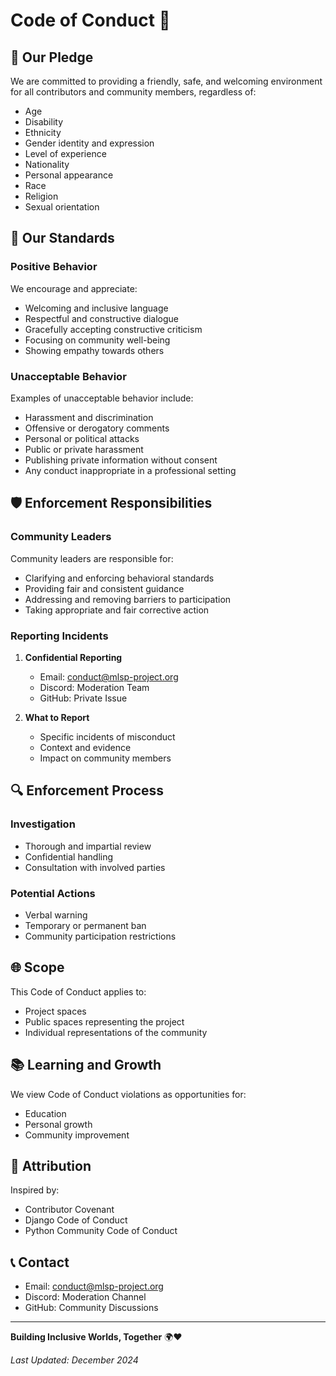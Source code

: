 # Code of Conduct 🤝

## 🌈 Our Pledge

We are committed to providing a friendly, safe, and welcoming environment for all contributors and community members, regardless of:

- Age
- Disability
- Ethnicity
- Gender identity and expression
- Level of experience
- Nationality
- Personal appearance
- Race
- Religion
- Sexual orientation

## 🤲 Our Standards

### Positive Behavior

We encourage and appreciate:
- Welcoming and inclusive language
- Respectful and constructive dialogue
- Gracefully accepting constructive criticism
- Focusing on community well-being
- Showing empathy towards others

### Unacceptable Behavior

Examples of unacceptable behavior include:
- Harassment and discrimination
- Offensive or derogatory comments
- Personal or political attacks
- Public or private harassment
- Publishing private information without consent
- Any conduct inappropriate in a professional setting

## 🛡️ Enforcement Responsibilities

### Community Leaders

Community leaders are responsible for:
- Clarifying and enforcing behavioral standards
- Providing fair and consistent guidance
- Addressing and removing barriers to participation
- Taking appropriate and fair corrective action

### Reporting Incidents

1. **Confidential Reporting**
   - Email: conduct@mlsp-project.org
   - Discord: Moderation Team
   - GitHub: Private Issue

2. **What to Report**
   - Specific incidents of misconduct
   - Context and evidence
   - Impact on community members

## 🔍 Enforcement Process

### Investigation
- Thorough and impartial review
- Confidential handling
- Consultation with involved parties

### Potential Actions
- Verbal warning
- Temporary or permanent ban
- Community participation restrictions

## 🌐 Scope

This Code of Conduct applies to:
- Project spaces
- Public spaces representing the project
- Individual representations of the community

## 📚 Learning and Growth

We view Code of Conduct violations as opportunities for:
- Education
- Personal growth
- Community improvement

## 🤝 Attribution

Inspired by:
- Contributor Covenant
- Django Code of Conduct
- Python Community Code of Conduct

## 📞 Contact

- Email: conduct@mlsp-project.org
- Discord: Moderation Channel
- GitHub: Community Discussions

---

**Building Inclusive Worlds, Together** 🌍❤️

*Last Updated: December 2024*
